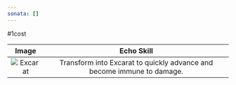 ```yaml
---
sonata: []
---
```

#1cost

|                                       Image                                        |                               Echo Skill                               |
| :--------------------------------------------------------------------------------: | :--------------------------------------------------------------------: |
| ![Excarat](https://img.game8.co/3883827/72f1f247ac26296741f644ecbcc080dd.png/show) | Transform into Excarat to quickly advance and become immune to damage. |
